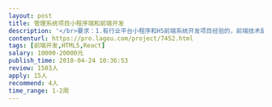 ```yaml
---                
layout: post       
title: 管理系统项目小程序端和前端开发           
description: '</br>要求：1.有行业平台小程序和H5前端系统开发项目经验的，前端技术是使用react技术栈的小型团队</br>2.需要能立即投入资源启动开发。 </br>3.能长期稳定合作的 </br>需求情况：</br>公司内部使用的系统，分小程序端和web端，用于营销和</br>项目管理，部分功能已开发完，本次为二期需求，包括一部分现有功能优化 和新功能，已有代码质量高，后台接口都已有，主要是页面和数据绑定。</br>主要新功能需求有这几个模块：客服模块，任务协同管理，客户关系管理模块，营销数据展示。有页面参考，但无原型。</br>要求：</br>会小程序开发：经验丰富，出活快；有一定ui设计水平，能做出专业水平样式。</br>H5开发：熟练使用 react技术栈，会用</br>antdesignc-pro开发。</br>'     
contenturl: https://pro.lagou.com/project/7452.html      
tags: [前端开发,HTML5,React]            
salary: 10000-20000元          
publish_time: 2018-04-24 10:36:53         
review: 1503人                   
apply: 15人                   
recommend: 4人                   
time_range: 1-2周              
---                 
```

